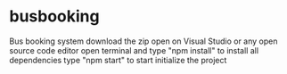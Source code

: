 # busbooking
Bus booking system
download the zip
open on Visual Studio or any open source code editor
open terminal and type "npm install" to install all dependencies
type "npm start" to start initialize the project
